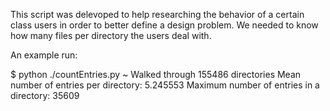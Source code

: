 This script was delevoped to help researching the behavior of a certain class users in order to better define a design problem. We needed to know how many files per directory the users deal with.

An example run:

$ python ./countEntries.py ~
Walked through 155486 directories
Mean number of entries per directory: 5.245553
Maximum number of entries in a directory: 35609
